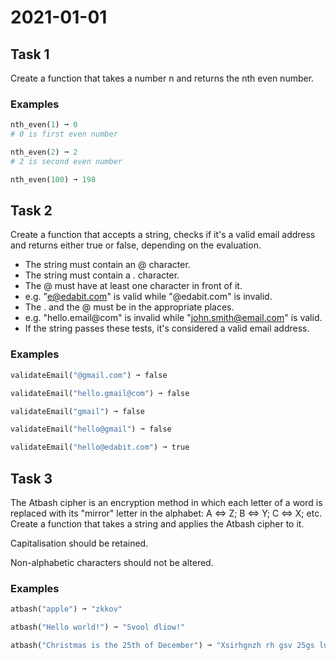 # 2021-01-01

## Task 1

Create a function that takes a number n and returns the nth even number.

### Examples

```py
nth_even(1) ➞ 0
# 0 is first even number

nth_even(2) ➞ 2
# 2 is second even number

nth_even(100) ➞ 198
```

## Task 2

Create a function that accepts a string, checks if it's a valid email address and returns either true or false, depending on the evaluation.

- The string must contain an @ character.
- The string must contain a . character.
- The @ must have at least one character in front of it.
- e.g. "e@edabit.com" is valid while "@edabit.com" is invalid.
- The . and the @ must be in the appropriate places.
- e.g. "hello.email@com" is invalid while "john.smith@email.com" is valid.
- If the string passes these tests, it's considered a valid email address.

### Examples

```py
validateEmail("@gmail.com") ➞ false

validateEmail("hello.gmail@com") ➞ false

validateEmail("gmail") ➞ false

validateEmail("hello@gmail") ➞ false

validateEmail("hello@edabit.com") ➞ true
```

## Task 3

The Atbash cipher is an encryption method in which each letter of a word is replaced with its "mirror" letter in the alphabet: A <=> Z; B <=> Y; C <=> X; etc.
Create a function that takes a string and applies the Atbash cipher to it.

Capitalisation should be retained.

Non-alphabetic characters should not be altered.

### Examples

```py
atbash("apple") ➞ "zkkov"

atbash("Hello world!") ➞ "Svool dliow!"

atbash("Christmas is the 25th of December") ➞ "Xsirhgnzh rh gsv 25gs lu Wvxvnyvi"
```


